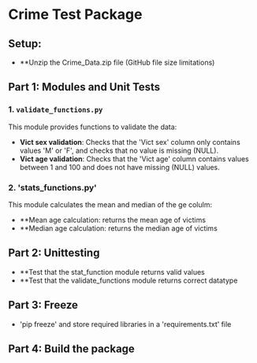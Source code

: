 # Crime Test Package

## Setup:
- **Unzip the Crime_Data.zip file (GitHub file size limitations)

## Part 1: Modules and Unit Tests

### 1. `validate_functions.py`
This module provides functions to validate the data:
- **Vict sex validation**: Checks that the 'Vict sex' column only contains values 'M' or 'F', and checks that no value is missing (NULL).
- **Vict age validation**: Checks that the 'Vict age' column contains values between 1 and 100 and does not have missing (NULL) values.

### 2. 'stats_functions.py'
This module calculates the mean and median of the ge colulm:
- **Mean age calculation: returns the mean age of victims
- **Median age calculation: returns the median age of victims

## Part 2: Unittesting

- **Test that the stat_function module returns valid values
- **Test that the validate_functions module returns correct datatype

## Part 3: Freeze 

- 'pip freeze' and store required libraries in a 'requirements.txt' file

## Part 4: Build the package 














